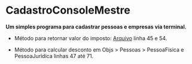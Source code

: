# CadastroConsoleMestre

**Um simples programa para cadastrar pessoas e empresas via terminal.**

* Método para retornar valor do imposto: [Arquivo](https://github.com/moipum16/CadastroConsoleMestre/blob/main/CadastroPessoa5/CadastroConsoleMestre/Objs/Master/Master.cs) linha 45 e 54.

* Método para calcular desconto em Objs > Pessoas > PessoaFisica e PessoaJuridica
linhas 47 até 71.
